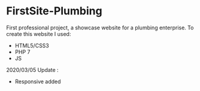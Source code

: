 # FirstSite-Plumbing
First professional project, a showcase website for a plumbing enterprise.
To create this website I used:
  - HTML5/CSS3
  - PHP 7
  - JS
  
2020/03/05 Update :
  - Responsive added
